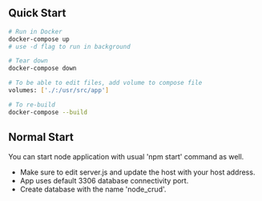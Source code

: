 ## Quick Start

```bash
# Run in Docker
docker-compose up
# use -d flag to run in background

# Tear down
docker-compose down

# To be able to edit files, add volume to compose file
volumes: ['./:/usr/src/app']

# To re-build
docker-compose --build
```
## Normal Start
You can start node application with usual 'npm start' command as well.
* Make sure to edit server.js and update the host with your host address. 
* App uses default 3306 database connectivity port.
* Create database with the name 'node_crud'.



